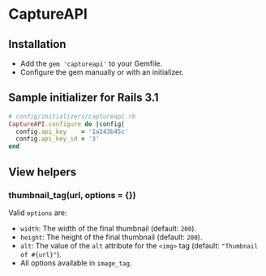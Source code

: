 # CaptureAPI

## Installation

- Add the `gem 'captureapi'` to your Gemfile.
- Configure the gem manually or with an initializer.

## Sample initializer for Rails 3.1

```ruby
# config/initializers/captureapi.rb
CaptureAPI.configure do |config|
  config.api_key    = '1a243b45c'
  config.api_key_id = '3'
end
```

## View helpers

### thumbnail_tag(url, options = {})

Valid `options` are:

- `width`: The width of the final thumbnail (default: `200`).
- `height`: The height of the final thumbnail (default: `200`).
- `alt`: The value of the `alt` attribute for the `<img>` tag (default: `"Thumbnail of #{url}"`).
- All options available in `image_tag`.
